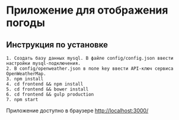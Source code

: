 # Приложение для отображения погоды

## Инструкция по установке
```
1. Создать базу данных mysql. В файле config/config.json ввести настройки mysql-подключения.
2. В config/openweather.json в поле key ввести API-ключ сервиса OpenWeatherMap.
3. npm install
4. cd frontend && npm install
5. cd frontend && bower install
6. cd frontend && gulp production
7. npm start

```
Приложение доступно в браузере 
[http://localhost:3000/](http://localhost:3000/)

